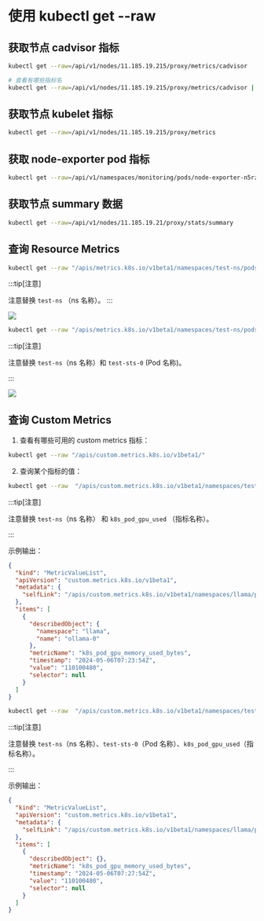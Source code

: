 # 使用 kubectl get --raw

## 获取节点 cadvisor 指标

```bash
kubectl get --raw=/api/v1/nodes/11.185.19.215/proxy/metrics/cadvisor

# 查看有哪些指标名
kubectl get --raw=/api/v1/nodes/11.185.19.215/proxy/metrics/cadvisor | grep -v "#" | awk -F '{' '{print $1}' | awk '{print $1}' | sort | uniq
```

## 获取节点 kubelet 指标

```bash
kubectl get --raw=/api/v1/nodes/11.185.19.215/proxy/metrics
```

## 获取 node-exporter pod 指标

```bash
kubectl get --raw=/api/v1/namespaces/monitoring/pods/node-exporter-n5rz2:9100/proxy/metrics
```

## 获取节点 summary 数据

```bash
kubectl get --raw=/api/v1/nodes/11.185.19.21/proxy/stats/summary
```

## 查询 Resource Metrics

<Tabs>
  <TabItem value="all-resource" label="命名空间下所有 Pod">

  ```bash
  kubectl get --raw "/apis/metrics.k8s.io/v1beta1/namespaces/test-ns/pods/"
  ```

  :::tip[注意]

  注意替换 `test-ns` （ns 名称）。
  :::

  ![](https://image-host-1251893006.cos.ap-chengdu.myqcloud.com/2023%2F09%2F25%2F20230925162846.png)

  </TabItem>

  <TabItem value="single-resource" label="单个 Pod">

  ```bash
  kubectl get --raw "/apis/metrics.k8s.io/v1beta1/namespaces/test-ns/pods/test-sts-0"
  ```

  :::tip[注意]

  注意替换 `test-ns`（ns 名称）和 `test-sts-0` (Pod 名称)。

  :::

  ![](https://image-host-1251893006.cos.ap-chengdu.myqcloud.com/2023%2F09%2F25%2F20230925162948.png)

  </TabItem>
</Tabs>

## 查询 Custom Metrics

1. 查看有哪些可用的 custom metrics 指标：

```bash
kubectl get --raw "/apis/custom.metrics.k8s.io/v1beta1/"
```

2. 查询某个指标的值：

<Tabs>
  <TabItem value="all-custom" label="命名空间下所有 Pod">

  ```bash
  kubectl get --raw  "/apis/custom.metrics.k8s.io/v1beta1/namespaces/test-ns/pods/*/k8s_pod_gpu_used"
  ```

  :::tip[注意]

  注意替换 `test-ns`（ns 名称） 和 `k8s_pod_gpu_used` （指标名称）。

  :::

  </TabItem>

  示例输出：

  ```json
  {
    "kind": "MetricValueList",
    "apiVersion": "custom.metrics.k8s.io/v1beta1",
    "metadata": {
      "selfLink": "/apis/custom.metrics.k8s.io/v1beta1/namespaces/llama/pods/%2A/k8s_pod_gpu_memory_used_bytes"
    },
    "items": [
      {
        "describedObject": {
          "namespace": "llama",
          "name": "ollama-0"
        },
        "metricName": "k8s_pod_gpu_memory_used_bytes",
        "timestamp": "2024-05-06T07:23:54Z",
        "value": "110100480",
        "selector": null
      }
    ]
  }
  ```

  <TabItem value="single-custom" label="单个 Pod">

  ```bash
  kubectl get --raw  "/apis/custom.metrics.k8s.io/v1beta1/namespaces/test-ns/pods/test-sts-0/k8s_pod_gpu_used"
  ```

  :::tip[注意]

  注意替换 `test-ns`（ns 名称）、`test-sts-0`（Pod 名称）、`k8s_pod_gpu_used`（指标名称）。

  :::

  </TabItem>

  示例输出：

  ```json
  {
    "kind": "MetricValueList",
    "apiVersion": "custom.metrics.k8s.io/v1beta1",
    "metadata": {
      "selfLink": "/apis/custom.metrics.k8s.io/v1beta1/namespaces/llama/pods/ollama-0/k8s_pod_gpu_memory_used_bytes"
    },
    "items": [
      {
        "describedObject": {},
        "metricName": "k8s_pod_gpu_memory_used_bytes",
        "timestamp": "2024-05-06T07:27:54Z",
        "value": "110100480",
        "selector": null
      }
    ]
  }
  ```
</Tabs>
